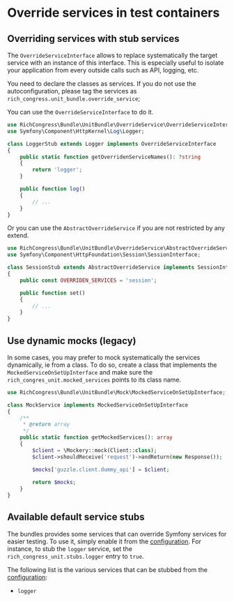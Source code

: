 # Override services in test containers

## Overriding services with stub services

The `OverrideServiceInterface` allows to replace systematically the target service with an instance of this interface. This is especially useful to isolate your application from every outside calls such as API, logging, etc.

You need to declare the classes as services. If you do not use the autoconfiguration, please tag the services as `rich_congress.unit_bundle.override_service`;

You can use the `OverrideServiceInterface` to do it.

```php
use RichCongress\Bundle\UnitBundle\OverrideService\OverrideServiceInterface;
use Symfony\Component\HttpKernel\Log\Logger;

class LoggerStub extends Logger implements OverrideServiceInterface
{
    public static function getOverridenServiceNames(): ?string
    {
        return 'logger';
    }

    public function log()
    {
        // ...
    }   
}
```

Or you can use the `AbstractOverrideService` if you are not restricted by any extend.

```php
use RichCongress\Bundle\UnitBundle\OverrideService\AbstractOverrideService;
use Symfony\Component\HttpFoundation\Session\SessionInterface;

class SessionStub extends AbstractOverrideService implements SessionInterface
{
    public const OVERRIDEN_SERVICES = 'session';

    public function set()
    {
        // ...
    }
}
```


## Use dynamic mocks (legacy)

In some cases, you may prefer to mock systematically the services dynamically, ie from a class. To do so, create a class that implements the `MockedServiceOnSetUpInterface` and make sure the `rich_congres_unit.mocked_services` points to its class name.

```php
use RichCongress\Bundle\UnitBundle\Mock\MockedServiceOnSetUpInterface;

class MockService implements MockedServiceOnSetUpInterface
{
    /**
     * @return array
     */
    public static function getMockedServices(): array
    {
        $client = \Mockery::mock(Client::class);
        $client->shouldReceive('request')->andReturn(new Response());

        $mocks['guzzle.client.dummy_api'] = $client;
        
        return $mocks;
    }
}
```


## Available default service stubs

The bundles provides some services that can override Symfony services for easier testing. To use it, simply enable it from the [configuration](Configuration.md). For instance, to stub the `logger` service, set the `rich_congress_unit.stubs.logger` entry to `true`.

The following list is the various services that can be stubbed from the [configuration](Configuration.md):
- `logger`